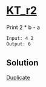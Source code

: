 # [KT_r2](https://open.kattis.com/problems/r2)

Print 2 * b - a

```txt
Input: 4 2
Output: 6
```

## Solution

[Duplicate](./BJ_3046.md)
